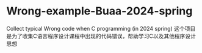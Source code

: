 # Wrong-example-Buaa-2024-spring
Collect typical Wrong code when C programming  (in 2024 spring)
这个项目是为了收集C语言程序设计课程中出现的代码错误，帮助学习C以及其他程序设计思想
